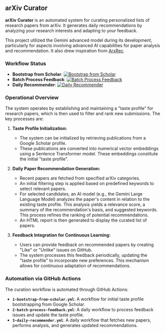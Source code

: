 ## arXiv Curator

**arXiv Curator** is an automated system for curating personalized lists of research papers from arXiv. It generates daily recommendations by analyzing your research interests and adapting to your feedback.

This project utilized the Gemini advanced model during its development, particularly for aspects involving advanced AI capabilities for paper analysis and recommendation. It also drew inspiration from [ArxRec](https://pppoe.github.io/ArxRec/).

### Workflow Status
  * **Bootstrap from Scholar**: [![Bootstrap from Scholar](https://github.com/yilu/arxiv-curator/actions/workflows/1-bootstrap-from-scholar.yml/badge.svg)](https://github.com/yilu/arxiv-curator/actions/workflows/1-bootstrap-from-scholar.yml)
  * **Batch Process Feedback**: [![Batch Process Feedback](https://github.com/yilu/arxiv-curator/actions/workflows/2-batch-process-feedback.yml/badge.svg)](https://github.com/yilu/arxiv-curator/actions/workflows/2-batch-process-feedback.yml)
  * **Daily Recommender**: [![Daily Recommender](https://github.com/yilu/arxiv-curator/actions/workflows/3-daily-recommender.yml/badge.svg)](https://github.com/yilu/arxiv-curator/actions/workflows/3-daily-recommender.yml)
  
### Operational Overview

The system operates by establishing and maintaining a "taste profile" for research papers, which is then used to filter and rank new submissions. The key processes are:

1.  **Taste Profile Initialization:**

      * The system can be initialized by retrieving publications from a Google Scholar profile.
      * These publications are converted into numerical vector embeddings using a Sentence Transformer model. These embeddings constitute the initial "taste profile".

2.  **Daily Paper Recommendation Generation:**

      * Recent papers are fetched from specified arXiv categories.
      * An initial filtering step is applied based on predefined keywords to select relevant papers.
      * For selected candidates, an AI model (e.g., the Gemini Large Language Model) analyzes the paper's content in relation to the existing taste profile. This analysis yields a relevance score, a summary of the recommendation's basis, and suggested keywords. This process refines the ranking of potential recommendations.
      * An HTML report is then generated to display the curated list of papers.

3.  **Feedback Integration for Continuous Learning:**

      * Users can provide feedback on recommended papers by creating "Like" or "Unlike" issues on GitHub.
      * The system processes this feedback periodically, updating the "taste profile" to incorporate new preferences. This mechanism allows for continuous adaptation of recommendations.

### Automation via GitHub Actions

The curation workflow is automated through GitHub Actions:

  * **`1-bootstrap-from-scholar.yml`**: A workflow for initial taste profile bootstrapping from Google Scholar.
  * **`2-batch-process-feedback.yml`**: A daily workflow to process feedback issues and update the taste profile.
  * **`3-daily-recommender.yml`**: A daily workflow that fetches new papers, performs analysis, and generates updated recommendations.
